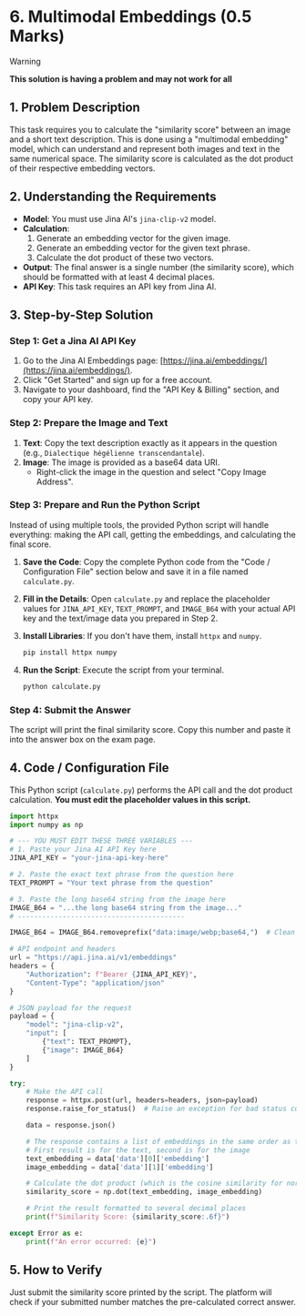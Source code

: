 # 6. Multimodal Embeddings (0.5 Marks)

> [!WARNING]  
> **This solution is having a problem and may not work for all**

## 1. Problem Description

This task requires you to calculate the "similarity score" between an image and a short text description. This is done using a "multimodal embedding" model, which can understand and represent both images and text in the same numerical space. The similarity score is calculated as the dot product of their respective embedding vectors.

## 2. Understanding the Requirements

- **Model**: You must use Jina AI's `jina-clip-v2` model.
- **Calculation**:
  1. Generate an embedding vector for the given image.
  2. Generate an embedding vector for the given text phrase.
  3. Calculate the dot product of these two vectors.
- **Output**: The final answer is a single number (the similarity score), which should be formatted with at least 4 decimal places.
- **API Key**: This task requires an API key from Jina AI.

## 3. Step-by-Step Solution

### Step 1: Get a Jina AI API Key

1. Go to the Jina AI Embeddings page: [https://jina.ai/embeddings/](https://jina.ai/embeddings/).
2. Click "Get Started" and sign up for a free account.
3. Navigate to your dashboard, find the "API Key & Billing" section, and copy your API key.

### Step 2: Prepare the Image and Text

1. **Text**: Copy the text description exactly as it appears in the question (e.g., `Dialectique hégélienne transcendantale`).
2. **Image**: The image is provided as a base64 data URI.
   - Right-click the image in the question and select "Copy Image Address".

### Step 3: Prepare and Run the Python Script

Instead of using multiple tools, the provided Python script will handle everything: making the API call, getting the embeddings, and calculating the final score.

1. **Save the Code**: Copy the complete Python code from the "Code / Configuration File" section below and save it in a file named `calculate.py`.
2. **Fill in the Details**: Open `calculate.py` and replace the placeholder values for `JINA_API_KEY`, `TEXT_PROMPT`, and `IMAGE_B64` with your actual API key and the text/image data you prepared in Step 2.
3. **Install Libraries**: If you don't have them, install `httpx` and `numpy`.

   ```bash
   pip install httpx numpy
   ```

4. **Run the Script**: Execute the script from your terminal.

   ```bash
   python calculate.py
   ```

### Step 4: Submit the Answer

The script will print the final similarity score. Copy this number and paste it into the answer box on the exam page.

## 4. Code / Configuration File

This Python script (`calculate.py`) performs the API call and the dot product calculation. **You must edit the placeholder values in this script.**

```python
import httpx
import numpy as np

# --- YOU MUST EDIT THESE THREE VARIABLES ---
# 1. Paste your Jina AI API Key here
JINA_API_KEY = "your-jina-api-key-here"

# 2. Paste the exact text phrase from the question here
TEXT_PROMPT = "Your text phrase from the question"

# 3. Paste the long base64 string from the image here
IMAGE_B64 = "...the long base64 string from the image..."
# -----------------------------------------

IMAGE_B64 = IMAGE_B64.removeprefix("data:image/webp;base64,")  # Clean the base64 string if it has a prefix

# API endpoint and headers
url = "https://api.jina.ai/v1/embeddings"
headers = {
    "Authorization": f"Bearer {JINA_API_KEY}",
    "Content-Type": "application/json"
}

# JSON payload for the request
payload = {
    "model": "jina-clip-v2",
    "input": [
        {"text": TEXT_PROMPT},
        {"image": IMAGE_B64}
    ]
}

try:
    # Make the API call
    response = httpx.post(url, headers=headers, json=payload)
    response.raise_for_status()  # Raise an exception for bad status codes (4xx or 5xx)

    data = response.json()

    # The response contains a list of embeddings in the same order as the input
    # First result is for the text, second is for the image
    text_embedding = data['data'][0]['embedding']
    image_embedding = data['data'][1]['embedding']

    # Calculate the dot product (which is the cosine similarity for normalized vectors)
    similarity_score = np.dot(text_embedding, image_embedding)

    # Print the result formatted to several decimal places
    print(f"Similarity Score: {similarity_score:.6f}")

except Error as e:
    print(f"An error occurred: {e}")

```

## 5. How to Verify

Just submit the similarity score printed by the script. The platform will check if your submitted number matches the pre-calculated correct answer.

